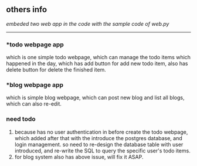 ## others info

*embeded two web app in the code with the sample code of web.py*

---

### *todo webpage app

which is one simple todo webpage, which can manage the todo items which happened in the day, which has add button for add new todo item, also has delete button for delete the finished item.

### *blog webpage app

which is simple blog webpage, which can post new blog and list all blogs, which can also re-edit.



### need todo

1. because has no user authentication in before create the todo webpage, which added after that with the introduce the postgres database, and login management. so need to re-design the database table with user introduced, and re-write the SQL to query the specific user's todo items.
2. for blog system also has above issue, will fix it ASAP.

